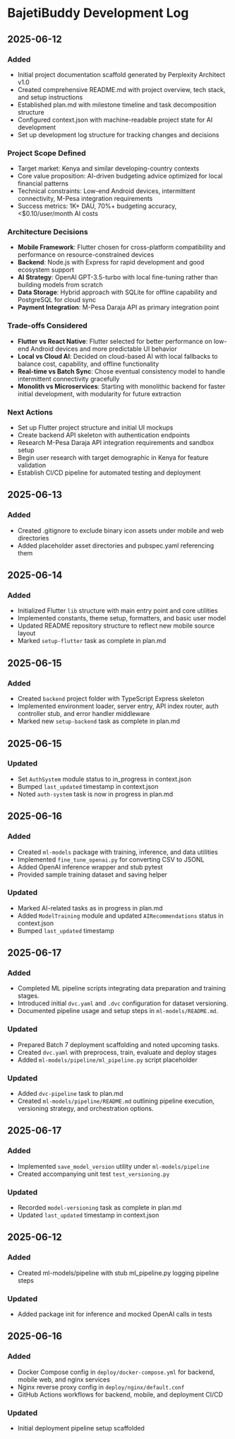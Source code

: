 # BajetiBuddy Development Log

## 2025-06-12
### Added
- Initial project documentation scaffold generated by Perplexity Architect v1.0
- Created comprehensive README.md with project overview, tech stack, and setup 
  instructions
- Established plan.md with milestone timeline and task decomposition structure
- Configured context.json with machine-readable project state for AI development
- Set up development log structure for tracking changes and decisions

### Project Scope Defined
- Target market: Kenya and similar developing-country contexts
- Core value proposition: AI-driven budgeting advice optimized for local 
  financial patterns
- Technical constraints: Low-end Android devices, intermittent connectivity, 
  M-Pesa integration requirements
- Success metrics: 1K+ DAU, 70%+ budgeting accuracy, <$0.10/user/month AI costs

### Architecture Decisions
- **Mobile Framework**: Flutter chosen for cross-platform compatibility and 
  performance on resource-constrained devices
- **Backend**: Node.js with Express for rapid development and good ecosystem 
  support
- **AI Strategy**: OpenAI GPT-3.5-turbo with local fine-tuning rather than 
  building models from scratch
- **Data Storage**: Hybrid approach with SQLite for offline capability and 
  PostgreSQL for cloud sync
- **Payment Integration**: M-Pesa Daraja API as primary integration point

### Trade-offs Considered
- **Flutter vs React Native**: Flutter selected for better performance on 
  low-end Android devices and more predictable UI behavior
- **Local vs Cloud AI**: Decided on cloud-based AI with local fallbacks to 
  balance cost, capability, and offline functionality  
- **Real-time vs Batch Sync**: Chose eventual consistency model to handle 
  intermittent connectivity gracefully
- **Monolith vs Microservices**: Starting with monolithic backend for faster 
  initial development, with modularity for future extraction

### Next Actions
- Set up Flutter project structure and initial UI mockups
- Create backend API skeleton with authentication endpoints
- Research M-Pesa Daraja API integration requirements and sandbox setup
- Begin user research with target demographic in Kenya for feature validation
- Establish CI/CD pipeline for automated testing and deployment

## 2025-06-13
### Added
- Created .gitignore to exclude binary icon assets under mobile and web directories
- Added placeholder asset directories and pubspec.yaml referencing them

## 2025-06-14
### Added
- Initialized Flutter `lib` structure with main entry point and core utilities
- Implemented constants, theme setup, formatters, and basic user model
- Updated README repository structure to reflect new mobile source layout
- Marked `setup-flutter` task as complete in plan.md

## 2025-06-15
### Added
- Created `backend` project folder with TypeScript Express skeleton
- Implemented environment loader, server entry, API index router, auth controller stub, and error handler middleware
- Marked new `setup-backend` task as complete in plan.md

## 2025-06-15
### Updated
- Set `AuthSystem` module status to in_progress in context.json
- Bumped `last_updated` timestamp in context.json
- Noted `auth-system` task is now in progress in plan.md

## 2025-06-16
### Added
- Created `ml-models` package with training, inference, and data utilities
- Implemented `fine_tune_openai.py` for converting CSV to JSONL
- Added OpenAI inference wrapper and stub pytest
- Provided sample training dataset and saving helper
### Updated
- Marked AI-related tasks as in progress in plan.md
- Added `ModelTraining` module and updated `AIRecommendations` status in context.json
- Bumped `last_updated` timestamp

## 2025-06-17
### Added
- Completed ML pipeline scripts integrating data preparation and training stages.
- Introduced initial `dvc.yaml` and `.dvc` configuration for dataset versioning.
- Documented pipeline usage and setup steps in `ml-models/README.md`.
### Updated
- Prepared Batch 7 deployment scaffolding and noted upcoming tasks.
- Created `dvc.yaml` with preprocess, train, evaluate and deploy stages
- Added `ml-models/pipeline/ml_pipeline.py` script placeholder
### Updated
- Added `dvc-pipeline` task to plan.md
- Created `ml-models/pipeline/README.md` outlining pipeline execution, versioning strategy, and orchestration options.

## 2025-06-17
### Added
- Implemented `save_model_version` utility under `ml-models/pipeline`
- Created accompanying unit test `test_versioning.py`
### Updated
- Recorded `model-versioning` task as complete in plan.md
- Updated `last_updated` timestamp in context.json

## 2025-06-12
### Added
- Created ml-models/pipeline with stub ml_pipeline.py logging pipeline steps
### Updated
- Added package init for inference and mocked OpenAI calls in tests

## 2025-06-16
### Added
- Docker Compose config in `deploy/docker-compose.yml` for backend, mobile web, and nginx services
- Nginx reverse proxy config in `deploy/nginx/default.conf`
- GitHub Actions workflows for backend, mobile, and deployment CI/CD
### Updated
- Initial deployment pipeline setup scaffolded
